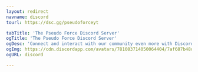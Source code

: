 ```yaml
---
layout: redirect
navname: discord
tourl: https://dsc.gg/pseudoforceyt

tabTitle: 'The Pseudo Force Discord Server'
ogTitle: 'The Pseudo Force Discord Server'
ogDesc: 'Connect and interact with our community even more with Discord!'
ogImg: https://cdn.discordapp.com/avatars/781083714050064404/7af687b48dcff8f6a830d87060b1acc5.png
ogURL: discord

---
```

